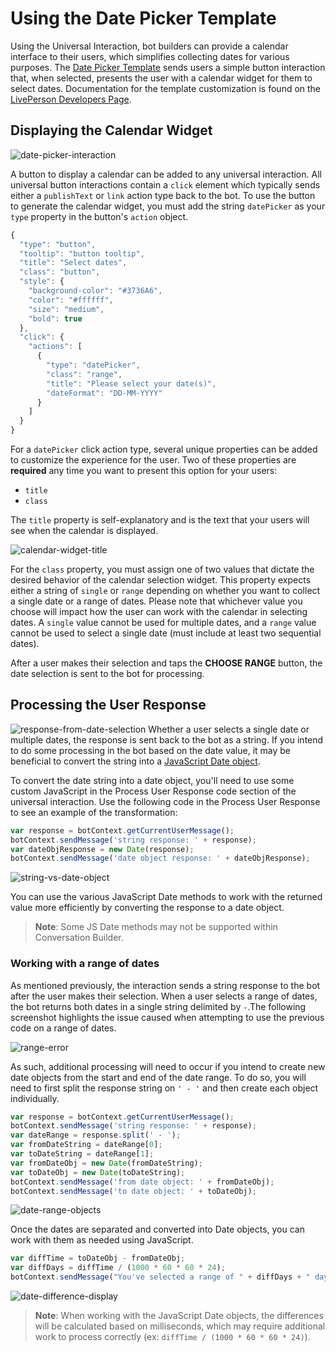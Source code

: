 # Using the Date Picker Template

Using the Universal Interaction, bot builders can provide a calendar interface to their users, which simplifies collecting dates for various purposes. The [Date Picker Template](https://github.com/LivePersonInc/ConversationBuilder-Samples/tree/main/universal-tile-templates/web-messaging-templates/date-picker) sends users a simple button interaction that, when selected, presents the user with a calendar widget for them to select dates. Documentation for the template customization is found on the [LivePerson Developers Page](https://developers.liveperson.com/mobile-sdk-and-web-templates-date-picker-template.html).

## Displaying the Calendar Widget

![date-picker-interaction](images/date-picker-interaction.png)

A button to display a calendar can be added to any universal interaction. All universal button interactions contain a `click` element which typically sends either a `publishText` or `link` action type back to the bot. To use the button to generate the calendar widget, you must add the string `datePicker` as your `type` property in the button's `action` object.

```js
{
  "type": "button",
  "tooltip": "button tooltip",
  "title": "Select dates",
  "class": "button",
  "style": {
    "background-color": "#3736A6",
    "color": "#ffffff",
    "size": "medium",
    "bold": true
  },
  "click": {
    "actions": [
      {
        "type": "datePicker",
        "class": "range",
        "title": "Please select your date(s)",
        "dateFormat": "DD-MM-YYYY"
      }
    ]
  }
}
```

For a `datePicker` click action type, several unique properties can be added to customize the experience for the user. Two of these properties are **required** any time you want to present this option for your users:

* `title`
* `class`

The `title` property is self-explanatory and is the text that your users will see when the calendar is displayed.

![calendar-widget-title](images/calendar-title.png)

For the `class` property, you must assign one of two values that dictate the desired behavior of the calendar selection widget. This property expects either a string of `single` or `range` depending on whether you want to collect a single date or a range of dates. Please note that whichever value you choose will impact how the user can work with the calendar in selecting dates. A `single` value cannot be used for multiple dates, and a `range` value cannot be used to select a single date (must include at least two sequential dates).

After a user makes their selection and taps the **CHOOSE RANGE** button, the date selection is sent to the bot for processing.

## Processing the User Response

![response-from-date-selection](images/date-response.png
)
Whether a user selects a single date or multiple dates, the response is sent back to the bot as a string. If you intend to do some processing in the bot based on the date value, it may be beneficial to convert the string into a [JavaScript Date object](https://developer.mozilla.org/en-US/docs/Web/JavaScript/Reference/Global_Objects/Date).

To convert the date string into a date object, you'll need to use some custom JavaScript in the Process User Response code section of the universal interaction. Use the following code in the Process User Response to see an example of the transformation:

```js
var response = botContext.getCurrentUserMessage();
botContext.sendMessage('string response: ' + response);
var dateObjResponse = new Date(response);
botContext.sendMessage('date object response: ' + dateObjResponse);
```

![string-vs-date-object](images/response-comparison.png)

You can use the various JavaScript Date methods to work with the returned value more efficiently by converting the response to a date object.

> **Note**: Some JS Date methods may not be supported within Conversation Builder.

### Working with a range of dates

As mentioned previously, the interaction sends a string response to the bot after the user makes their selection. When a user selects a range of dates, the bot returns both dates in a single string delimited by ` - `.The following screenshot highlights the issue caused when attempting to use the previous code on a range of dates.

![range-error](images/invalid-date.png)

As such, additional processing will need to occur if you intend to create new date objects from the start and end of the date range. To do so, you will need to first split the response string on `' - '` and then create each object individually.

```js
var response = botContext.getCurrentUserMessage();
botContext.sendMessage('string response: ' + response);
var dateRange = response.split(' - ');
var fromDateString = dateRange[0];
var toDateString = dateRange[1];
var fromDateObj = new Date(fromDateString);
var toDateObj = new Date(toDateString);
botContext.sendMessage('from date object: ' + fromDateObj);
botContext.sendMessage('to date object: ' + toDateObj);
```

![date-range-objects](images/date-range.png)

Once the dates are separated and converted into Date objects, you can work with them as needed using JavaScript.

```js
var diffTime = toDateObj - fromDateObj;
var diffDays = diffTime / (1000 * 60 * 60 * 24);
botContext.sendMessage("You've selected a range of " + diffDays + " days.");
```

![date-difference-display](images/date-diff.png)

> **Note**: When working with the JavaScript Date objects, the differences will be calculated based on milliseconds, which may require additional work to process correctly (ex: `diffTime / (1000 * 60 * 60 * 24)`).
